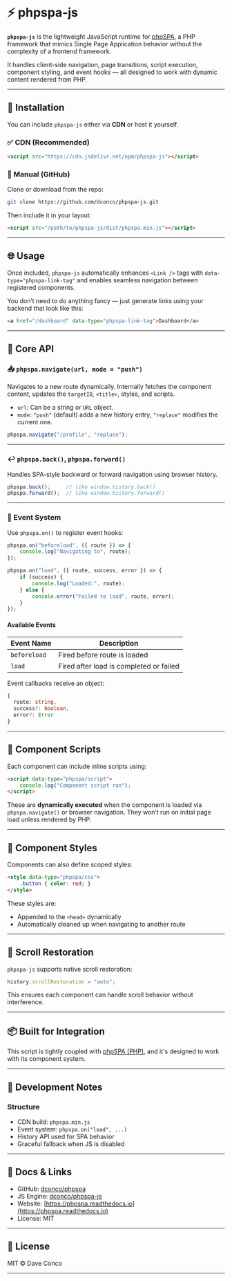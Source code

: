 # ⚡ phpspa-js

**`phpspa-js`** is the lightweight JavaScript runtime for [phpSPA](https://github.com/dconco/phpspa), a PHP framework that mimics Single Page Application behavior without the complexity of a frontend framework.

It handles client-side navigation, page transitions, script execution, component styling, and event hooks — all designed to work with dynamic content rendered from PHP.

---

## 🚀 Installation

You can include `phpspa-js` either via **CDN** or host it yourself.

### ✅ CDN (Recommended)

```html
<script src="https://cdn.jsdelivr.net/npm/phpspa-js"></script>
````

### 🔧 Manual (GitHub)

Clone or download from the repo:

```bash
git clone https://github.com/dconco/phpspa-js.git
```

Then include it in your layout:

```html
<script src="/path/to/phpspa-js/dist/phpspa.min.js"></script>
```

---

## 🌐 Usage

Once included, `phpspa-js` automatically enhances `<Link />` tags with `data-type="phpspa-link-tag"` and enables seamless navigation between registered components.

You don’t need to do anything fancy — just generate links using your backend that look like this:

```html
<a href="/dashboard" data-type="phpspa-link-tag">Dashboard</a>
```

---

## 🧠 Core API

### 📥 `phpspa.navigate(url, mode = "push")`

Navigates to a new route dynamically. Internally fetches the component content, updates the `targetID`, `<title>`, styles, and scripts.

* `url`: Can be a string or `URL` object.
* `mode`: `"push"` (default) adds a new history entry, `"replace"` modifies the current one.

```js
phpspa.navigate("/profile", "replace");
```

---

### ↩️ `phpspa.back()`, `phpspa.forward()`

Handles SPA-style backward or forward navigation using browser history.

```js
phpspa.back();     // like window.history.back()
phpspa.forward();  // like window.history.forward()
```

---

### 📌 Event System

Use `phpspa.on()` to register event hooks:

```js
phpspa.on("beforeload", ({ route }) => {
    console.log("Navigating to", route);
});

phpspa.on("load", ({ route, success, error }) => {
    if (success) {
        console.log("Loaded:", route);
    } else {
        console.error("Failed to load", route, error);
    }
});
```

#### Available Events

| Event Name   | Description                             |
| ------------ | --------------------------------------- |
| `beforeload` | Fired before route is loaded            |
| `load`       | Fired after load is completed or failed |

Event callbacks receive an object:

```ts
{
  route: string,
  success?: boolean,
  error?: Error
}
```

---

## 🧩 Component Scripts

Each component can include inline scripts using:

```html
<script data-type="phpspa/script">
    console.log("Component script ran");
</script>
```

These are **dynamically executed** when the component is loaded via `phpspa.navigate()` or browser navigation. They won’t run on initial page load unless rendered by PHP.

---

## 🎨 Component Styles

Components can also define scoped styles:

```html
<style data-type="phpspa/css">
    .button { color: red; }
</style>
```

These styles are:

* Appended to the `<head>` dynamically
* Automatically cleaned up when navigating to another route

---

## 🧼 Scroll Restoration

`phpspa-js` supports native scroll restoration:

```js
history.scrollRestoration = "auto";
```

This ensures each component can handle scroll behavior without interference.

---

## 📦 Built for Integration

This script is tightly coupled with [phpSPA (PHP)](https://github.com/dconco/phpspa), and it's designed to work with its component system.

---

## 🔧 Development Notes

### Structure

* CDN build: `phpspa.min.js`
* Event system: `phpspa.on("load", ...)`
* History API used for SPA behavior
* Graceful fallback when JS is disabled

---

## 📘 Docs & Links

* GitHub: [dconco/phpspa](https://github.com/dconco/phpspa)
* JS Engine: [dconco/phpspa-js](https://github.com/dconco/phpspa-js)
* Website: [https://phpspa.readthedocs.io](https://phpspa.readthedocs.io)
* License: MIT

---

## 📜 License

MIT © Dave Conco

---
